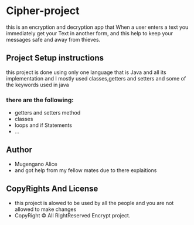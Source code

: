 # Cipher-project
this is an encryption and decryption app that When a user enters a text you immediately get your Text in another form,
and this help to keep your messages safe and away from thieves.

## Project Setup instructions
this project is done using only one language that is Java and all its implementation and I mostly used classes,getters and setters and some of the keywords used in java
### there  are the following:
- getters and setters method
- classes
- loops and if Statements
- ...


## Author
- Mugengano Alice
- and got help from my fellow mates due to there explaitions

## CopyRights And License

- this project is alowed to be used by all the people and you are not allowed to make changes
-  CopyRight &copy; All RightReserved Encrypt project.
